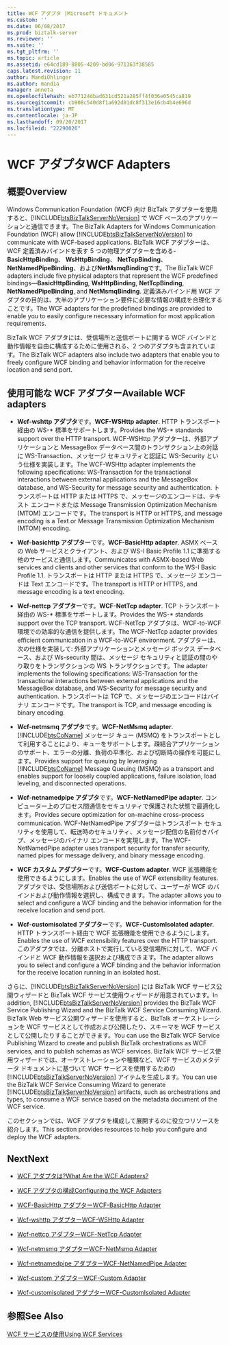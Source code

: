 ```yaml
---
title: WCF アダプタ |Microsoft ドキュメント
ms.custom: ''
ms.date: 06/08/2017
ms.prod: biztalk-server
ms.reviewer: ''
ms.suite: ''
ms.tgt_pltfrm: ''
ms.topic: article
ms.assetid: e64cd189-8805-4209-bd06-971363f38585
caps.latest.revision: 11
author: MandiOhlinger
ms.author: mandia
manager: anneta
ms.openlocfilehash: eb77124dbad631cd521a285ff4f036e0545ca819
ms.sourcegitcommit: cb908c540d8f1a692d01dc8f313e16cb4b4e696d
ms.translationtype: MT
ms.contentlocale: ja-JP
ms.lasthandoff: 09/20/2017
ms.locfileid: "22290026"
---
```

# <a name="wcf-adapters"></a><span data-ttu-id="9084b-102">WCF アダプタ</span><span class="sxs-lookup"><span data-stu-id="9084b-102">WCF Adapters</span></span>

## <a name="overview"></a><span data-ttu-id="9084b-103">概要</span><span class="sxs-lookup"><span data-stu-id="9084b-103">Overview</span></span>
<span data-ttu-id="9084b-104">Windows Communication Foundation (WCF) 向け BizTalk アダプターを使用すると、[!INCLUDE[btsBizTalkServerNoVersion](../includes/btsbiztalkservernoversion-md.md)] で WCF ベースのアプリケーションと通信できます。</span><span class="sxs-lookup"><span data-stu-id="9084b-104">The BizTalk Adapters for Windows Communication Foundation (WCF) allow  [!INCLUDE[btsBizTalkServerNoVersion](../includes/btsbiztalkservernoversion-md.md)] to communicate with WCF-based applications.</span></span> <span data-ttu-id="9084b-105">BizTalk WCF アダプターは、WCF 定義済みバインドを表す 5 つの物理アダプターを含める-**BasicHttpBinding**、 **WsHttpBinding**、 **NetTcpBinding**、 **NetNamedPipeBinding**、および**NetMsmqBinding**です。</span><span class="sxs-lookup"><span data-stu-id="9084b-105">The BizTalk WCF adapters include five physical adapters that represent the WCF predefined bindings—**BasicHttpBinding**, **WsHttpBinding**, **NetTcpBinding**, **NetNamedPipeBinding**, and **NetMsmqBinding**.</span></span> <span data-ttu-id="9084b-106">定義済みバインド用 WCF アダプタの目的は、大半のアプリケーション要件に必要な情報の構成を合理化することです。</span><span class="sxs-lookup"><span data-stu-id="9084b-106">The WCF adapters for the predefined bindings are provided to enable you to easily configure necessary information for most application requirements.</span></span>  
  
 <span data-ttu-id="9084b-107">BizTalk WCF アダプタには、受信場所と送信ポートに関する WCF バインドと動作情報を自由に構成するために使用される、2 つのアダプタも含まれています。</span><span class="sxs-lookup"><span data-stu-id="9084b-107">The BizTalk WCF adapters also include two adapters that enable you to freely configure WCF binding and behavior information for the receive location and send port.</span></span>  

## <a name="available-wcf-adapters"></a><span data-ttu-id="9084b-108">使用可能な WCF アダプター</span><span class="sxs-lookup"><span data-stu-id="9084b-108">Available WCF adapters</span></span>
    
-   <span data-ttu-id="9084b-109">**Wcf-wshttp アダプタ**です。</span><span class="sxs-lookup"><span data-stu-id="9084b-109">**WCF-WSHttp adapter**.</span></span> <span data-ttu-id="9084b-110">HTTP トランスポート経由の WS-\* 標準をサポートします。</span><span class="sxs-lookup"><span data-stu-id="9084b-110">Provides the WS-\* standards support over the HTTP transport.</span></span> <span data-ttu-id="9084b-111">WCF-WSHttp アダプターは、外部アプリケーションと MessageBox データベース間のトランザクション上の対話に WS-Transaction、メッセージ セキュリティと認証に WS-Security という仕様を実装します。</span><span class="sxs-lookup"><span data-stu-id="9084b-111">The WCF-WSHttp adapter implements the following specifications: WS-Transaction for the transactional interactions between external applications and the MessageBox database, and WS-Security for message security and authentication.</span></span> <span data-ttu-id="9084b-112">トランスポートは HTTP または HTTPS で、メッセージのエンコードは、テキスト エンコードまたは Message Transmission Optimization Mechanism (MTOM) エンコードです。</span><span class="sxs-lookup"><span data-stu-id="9084b-112">The transport is HTTP or HTTPS, and message encoding is a Text or Message Transmission Optimization Mechanism (MTOM) encoding.</span></span>  
  
-   <span data-ttu-id="9084b-113">**Wcf-basichttp アダプター**です。</span><span class="sxs-lookup"><span data-stu-id="9084b-113">**WCF-BasicHttp adapter**.</span></span> <span data-ttu-id="9084b-114">ASMX ベースの Web サービスとクライアント、および WS-I Basic Profile 1.1 に準拠する他のサービスと通信します。</span><span class="sxs-lookup"><span data-stu-id="9084b-114">Communicates with ASMX-based Web services and clients and other services that conform to the WS-I Basic Profile 1.1.</span></span> <span data-ttu-id="9084b-115">トランスポートは HTTP または HTTPS で、メッセージ エンコードは Text エンコードです。</span><span class="sxs-lookup"><span data-stu-id="9084b-115">The transport is HTTP or HTTPS, and message encoding is a text encoding.</span></span>  
  
-   <span data-ttu-id="9084b-116">**Wcf-nettcp アダプター**です。</span><span class="sxs-lookup"><span data-stu-id="9084b-116">**WCF-NetTcp adapter**.</span></span> <span data-ttu-id="9084b-117">TCP トランスポート経由の WS-\* 標準をサポートします。</span><span class="sxs-lookup"><span data-stu-id="9084b-117">Provides the WS-\* standards support over the TCP transport.</span></span> <span data-ttu-id="9084b-118">WCF-NetTcp アダプタは、WCF-to-WCF 環境での効率的な通信を提供します。</span><span class="sxs-lookup"><span data-stu-id="9084b-118">The WCF-NetTcp adapter provides efficient communication in a WCF-to-WCF environment.</span></span> <span data-ttu-id="9084b-119">アダプターは、次の仕様を実装して: 外部アプリケーションとメッセージ ボックス データベース、および Ws-security 間は、メッセージ セキュリティと認証の間のやり取りをトランザクションの WS トランザクションです。</span><span class="sxs-lookup"><span data-stu-id="9084b-119">The adapter implements the following specifications: WS-Transaction for the transactional interactions between external applications and the MessageBox database, and WS-Security for message security and authentication.</span></span> <span data-ttu-id="9084b-120">トランスポートは TCP で、メッセージのエンコードはバイナリ エンコードです。</span><span class="sxs-lookup"><span data-stu-id="9084b-120">The transport is TCP, and message encoding is binary encoding.</span></span>  
  
-   <span data-ttu-id="9084b-121">**Wcf-netmsmq アダプタ**です。</span><span class="sxs-lookup"><span data-stu-id="9084b-121">**WCF-NetMsmq adapter**.</span></span> <span data-ttu-id="9084b-122">[!INCLUDE[btsCoName](../includes/btsconame-md.md)] メッセージ キュー (MSMQ) をトランスポートとして利用することにより、キューをサポートします。疎結合アプリケーションのサポート、エラーの分離、負荷の平準化、および切断時の操作を可能にします。</span><span class="sxs-lookup"><span data-stu-id="9084b-122">Provides support for queuing by leveraging [!INCLUDE[btsCoName](../includes/btsconame-md.md)] Message Queuing (MSMQ) as a transport and enables support for loosely coupled applications, failure isolation, load leveling, and disconnected operations.</span></span>  
  
-   <span data-ttu-id="9084b-123">**Wcf-netnamedpipe アダプタ**です。</span><span class="sxs-lookup"><span data-stu-id="9084b-123">**WCF-NetNamedPipe adapter**.</span></span> <span data-ttu-id="9084b-124">コンピューター上のプロセス間通信をセキュリティで保護された状態で最適化します。</span><span class="sxs-lookup"><span data-stu-id="9084b-124">Provides secure optimization for on-machine cross-process communication.</span></span> <span data-ttu-id="9084b-125">WCF-NetNamedPipe アダプターはトランスポート セキュリティを使用して、転送時のセキュリティ、メッセージ配信の名前付きパイプ、メッセージのバイナリ エンコードを実現します。</span><span class="sxs-lookup"><span data-stu-id="9084b-125">The WCF-NetNamedPipe adapter uses transport security for transfer security, named pipes for message delivery, and binary message encoding.</span></span>  
  
-   <span data-ttu-id="9084b-126">**WCF カスタム アダプター**です。</span><span class="sxs-lookup"><span data-stu-id="9084b-126">**WCF-Custom adapter**.</span></span> <span data-ttu-id="9084b-127">WCF 拡張機能を使用できるようにします。</span><span class="sxs-lookup"><span data-stu-id="9084b-127">Enables the use of WCF extensibility features.</span></span> <span data-ttu-id="9084b-128">アダプタでは、受信場所および送信ポートに対して、ユーザーが WCF のバインドおよび動作情報を選択し、構成できます。</span><span class="sxs-lookup"><span data-stu-id="9084b-128">The adapter allows you to select and configure a WCF binding and the behavior information for the receive location and send port.</span></span>  
  
-   <span data-ttu-id="9084b-129">**Wcf-customisolated アダプター**です。</span><span class="sxs-lookup"><span data-stu-id="9084b-129">**WCF-CustomIsolated adapter**.</span></span> <span data-ttu-id="9084b-130">HTTP トランスポート経由で WCF 拡張機能を使用できるようにします。</span><span class="sxs-lookup"><span data-stu-id="9084b-130">Enables the use of WCF extensibility features over the HTTP transport.</span></span> <span data-ttu-id="9084b-131">このアダプタでは、分離ホストで実行している受信場所に対して、WCF バインドと WCF 動作情報を選択および構成できます。</span><span class="sxs-lookup"><span data-stu-id="9084b-131">The adapter allows you to select and configure a WCF binding and the behavior information for the receive location running in an isolated host.</span></span>  
  
 <span data-ttu-id="9084b-132">さらに、[!INCLUDE[btsBizTalkServerNoVersion](../includes/btsbiztalkservernoversion-md.md)] には BizTalk WCF サービス公開ウィザードと BizTalk WCF サービス使用ウィザードが用意されています。</span><span class="sxs-lookup"><span data-stu-id="9084b-132">In addition, [!INCLUDE[btsBizTalkServerNoVersion](../includes/btsbiztalkservernoversion-md.md)] provides the BizTalk WCF Service Publishing Wizard and the BizTalk WCF Service Consuming Wizard.</span></span> <span data-ttu-id="9084b-133">BizTalk Web サービス公開ウィザードを使用すると、BizTalk オーケストレーションを WCF サービスとして作成および公開したり、スキーマを WCF サービスとして公開したりすることができます。</span><span class="sxs-lookup"><span data-stu-id="9084b-133">You can use the BizTalk WCF Service Publishing Wizard to create and publish BizTalk orchestrations as WCF services, and to publish schemas as WCF services.</span></span> <span data-ttu-id="9084b-134">BizTalk WCF サービス使用ウィザードでは、オーケストレーションや種類など、WCF サービスのメタデータ ドキュメントに基づいて WCF サービスを使用するための [!INCLUDE[btsBizTalkServerNoVersion](../includes/btsbiztalkservernoversion-md.md)] アイテムを生成します。</span><span class="sxs-lookup"><span data-stu-id="9084b-134">You can use the BizTalk WCF Service Consuming Wizard to generate [!INCLUDE[btsBizTalkServerNoVersion](../includes/btsbiztalkservernoversion-md.md)] artifacts, such as orchestrations and types, to consume a WCF service based on the metadata document of the WCF service.</span></span>  
  
 <span data-ttu-id="9084b-135">このセクションでは、WCF アダプタを構成して展開するのに役立つリソースを紹介します。</span><span class="sxs-lookup"><span data-stu-id="9084b-135">This section provides resources to help you configure and deploy the WCF adapters.</span></span>  
  
## <a name="next"></a><span data-ttu-id="9084b-136">Next</span><span class="sxs-lookup"><span data-stu-id="9084b-136">Next</span></span> 
  
-   [<span data-ttu-id="9084b-137">WCF アダプタは?</span><span class="sxs-lookup"><span data-stu-id="9084b-137">What Are the WCF Adapters?</span></span>](../core/what-are-the-wcf-adapters.md)  
  
-   [<span data-ttu-id="9084b-138">WCF アダプタの構成</span><span class="sxs-lookup"><span data-stu-id="9084b-138">Configuring the WCF Adapters</span></span>](../core/configuring-the-wcf-adapters.md)  
  
-   [<span data-ttu-id="9084b-139">WCF-BasicHttp アダプター</span><span class="sxs-lookup"><span data-stu-id="9084b-139">WCF-BasicHttp Adapter</span></span>](../core/wcf-basichttp-adapter.md)  
  
-   [<span data-ttu-id="9084b-140">Wcf-wshttp アダプター</span><span class="sxs-lookup"><span data-stu-id="9084b-140">WCF-WSHttp Adapter</span></span>](../core/wcf-wshttp-adapter.md)  
  
-   [<span data-ttu-id="9084b-141">Wcf-nettcp アダプター</span><span class="sxs-lookup"><span data-stu-id="9084b-141">WCF-NetTcp Adapter</span></span>](../core/wcf-nettcp-adapter.md)  
  
-   [<span data-ttu-id="9084b-142">Wcf-netmsmq アダプター</span><span class="sxs-lookup"><span data-stu-id="9084b-142">WCF-NetMsmq Adapter</span></span>](../core/wcf-netmsmq-adapter.md)  
  
-   [<span data-ttu-id="9084b-143">Wcf-netnamedpipe アダプター</span><span class="sxs-lookup"><span data-stu-id="9084b-143">WCF-NetNamedPipe Adapter</span></span>](../core/wcf-netnamedpipe-adapter.md)  
  
-   [<span data-ttu-id="9084b-144">Wcf-custom アダプター</span><span class="sxs-lookup"><span data-stu-id="9084b-144">WCF-Custom Adapter</span></span>](../core/wcf-custom-adapter.md)  
  
-   [<span data-ttu-id="9084b-145">Wcf-customisolated アダプター</span><span class="sxs-lookup"><span data-stu-id="9084b-145">WCF-CustomIsolated Adapter</span></span>](../core/wcf-customisolated-adapter.md)  
  
## <a name="see-also"></a><span data-ttu-id="9084b-146">参照</span><span class="sxs-lookup"><span data-stu-id="9084b-146">See Also</span></span>  
 [<span data-ttu-id="9084b-147">WCF サービスの使用</span><span class="sxs-lookup"><span data-stu-id="9084b-147">Using WCF Services</span></span>](../core/using-wcf-services.md)   